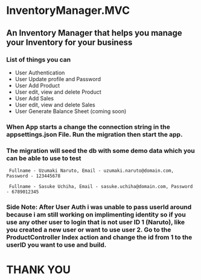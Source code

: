 # InventoryManager.MVC  

## An Inventory Manager that helps you manage your Inventory for  your business

### List of things you can
- User Authentication 
- User Update profile and Password
- User Add Product 
- User edit, view and delete Product
- User Add Sales
- User edit, view and delete Sales
- User Generate Balance Sheet (coming soon)

### When App starts a change the connection string in the appsettings.json File. Run the migration then start the app.

### The migration will seed the db with some demo data which you can be able to use to test

` Fullname - Uzumaki Naruto,
            Email - uzumaki.naruto@domain.com,
            Password - 123445678`
    
` Fullname - Sasuke Uchiha,
            Email - sasuke.uchiha@domain.com,
            Password - 6789012345`


### Side Note: After User Auth i was unable to pass userId around because i am still working on implimenting identity so if you use any other user to login that is not user ID 1 (Naruto), like you created a new user or want to use user 2. Go to the ProductController Index action and change the id from 1 to the userID you want to use and build.
# THANK YOU